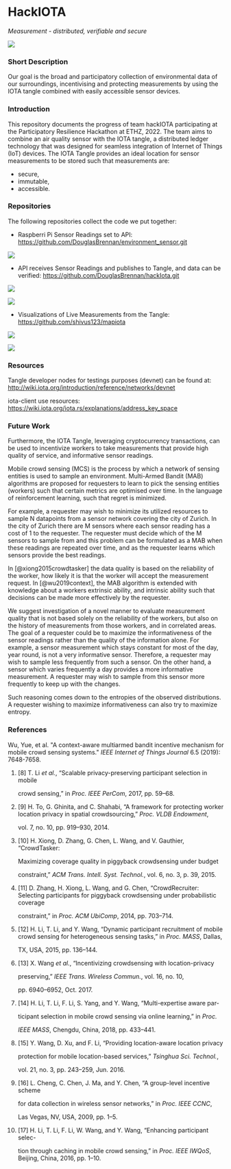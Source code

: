 # HackIOTA

*Measurement - distributed, verifiable and secure*

![](images/HackIOTA.png)

### Short Description

Our goal is the broad and participatory collection of environmental data of our surroundings,
incentivising and protecting measurements by using the IOTA tangle combined with easily accessible sensor devices.

### Introduction

This repository documents the progress of team hackIOTA participating at the Participatory Resilience Hackathon at ETHZ, 2022. The team aims to combine an air quality sensor with the IOTA tangle, a distributed ledger technology that was designed for seamless integration of Internet of Things (IoT) devices. The IOTA Tangle provides an ideal location for sensor measurements to be stored such that measurements are:

- secure,
- immutable,
- accessible.

### Repositories

The following repositories collect the code we put together:

- Raspberri Pi Sensor Readings set to API: https://github.com/DouglasBrennan/environment_sensor.git

![](images/sensor.jpeg)

- API receives Sensor Readings and publishes to Tangle, and data can be verified: https://github.com/DouglasBrennan/hackIota.git

![](images/verifier_entry.jpeg)

![](images/verifier.jpeg)

- Visualizations of Live Measurements from the Tangle: https://github.com/shivus123/mapiota

![](images/map.jpeg)

![](images/humidity.jpeg)

### Resources

Tangle developer nodes for testings purposes (devnet) can be found at: http://wiki.iota.org/introduction/reference/networks/devnet

iota-client use resources: https://wiki.iota.org/iota.rs/explanations/address_key_space

### Future Work

Furthermore, the IOTA Tangle, leveraging cryptocurrency transactions, can be used to incentivize workers to take measurements that provide high quality of service, and informative sensor readings.

Mobile crowd sensing (MCS) is the process by which a network of sensing entities is used to sample an environment. Multi-Armed Bandit (MAB) algorithms are proposed for requesters to learn to pick the sensing entities (workers) such that certain metrics are optimised over time. In the language of reinforcement learning, such that regret is minimized. 

For example, a requester may wish to minimize its utilized resources to sample N datapoints from a sensor network covering the city of Zurich. In the city of Zurich there are M sensors where each sensor reading has a cost of 1 to the requester. The requester must decide which of the M sensors to sample from and this problem can be formulated as a MAB when these readings are repeated over time, and as the requester learns which sensors provide the best readings. 

In [@xiong2015crowdtasker] the data quality is based on the reliability of the worker, how likely it is that the worker will accept the measurement request. In [@wu2019context], the MAB algorithm is extended with knowledge about a workers extrinsic ability, and intrinsic ability such that decisions can be made more effectively by the requester. 

We suggest investigation of a novel manner to evaluate measurement quality that is not based solely on the reliability of the workers, but also on the history of measurements from those workers, and in correlated areas. The goal of a requester could be to maximize the informativeness of the sensor readings rather than the quality of the information alone. For example, a sensor measurement which stays constant for most of the day, year round, is not a very informative sensor. Therefore, a requester may wish to sample less frequently from such a sensor. On the other hand, a sensor which varies frequently a day provides a more informative measurement. A requester may wish to sample from this sensor more frequently to keep up with the changes.

Such reasoning comes down to the entropies of the observed distributions. A requester wishing to maximize informativeness can also try to maximize entropy. 



### References

Wu, Yue, et al. "A context-aware multiarmed bandit incentive mechanism for mobile crowd sensing systems." *IEEE Internet of Things Journal* 6.5 (2019): 7648-7658.

1. [8]  T. Li *et al.*, “Scalable privacy-preserving participant selection in mobile

   crowd sensing,” in *Proc. IEEE PerCom*, 2017, pp. 59–68.

2. [9]  H. To, G. Ghinita, and C. Shahabi, “A framework for protecting worker location privacy in spatial crowdsourcing,” *Proc. VLDB Endowment*,

   vol. 7, no. 10, pp. 919–930, 2014.

3. [10]  H. Xiong, D. Zhang, G. Chen, L. Wang, and V. Gauthier, “CrowdTasker:

   Maximizing coverage quality in piggyback crowdsensing under budget

   constraint,” *ACM Trans. Intell. Syst. Technol.*, vol. 6, no. 3, p. 39, 2015.

4. [11]  D. Zhang, H. Xiong, L. Wang, and G. Chen, “CrowdRecruiter: Selecting participants for piggyback crowdsensing under probabilistic coverage

   constraint,” in *Proc. ACM UbiComp*, 2014, pp. 703–714.

5. [12]  H. Li, T. Li, and Y. Wang, “Dynamic participant recruitment of mobile crowd sensing for heterogeneous sensing tasks,” in *Proc. MASS*, Dallas,

   TX, USA, 2015, pp. 136–144.

6. [13]  X. Wang *et al.*, “Incentivizing crowdsensing with location-privacy

   preserving,” *IEEE Trans. Wireless Commun.*, vol. 16, no. 10,

   pp. 6940–6952, Oct. 2017.

7. [14]  H. Li, T. Li, F. Li, S. Yang, and Y. Wang, “Multi-expertise aware par-

   ticipant selection in mobile crowd sensing via online learning,” in *Proc.*

   *IEEE MASS*, Chengdu, China, 2018, pp. 433–441.

8. [15]  Y. Wang, D. Xu, and F. Li, “Providing location-aware location privacy

   protection for mobile location-based services,” *Tsinghua Sci. Technol.*,

   vol. 21, no. 3, pp. 243–259, Jun. 2016.

9. [16]  L. Cheng, C. Chen, J. Ma, and Y. Chen, “A group-level incentive scheme

   for data collection in wireless sensor networks,” in *Proc. IEEE CCNC*,

   Las Vegas, NV, USA, 2009, pp. 1–5.

10. [17]  H. Li, T. Li, F. Li, W. Wang, and Y. Wang, “Enhancing participant selec-

    tion through caching in mobile crowd sensing,” in *Proc. IEEE IWQoS*, Beijing, China, 2016, pp. 1–10.
